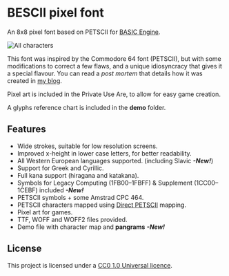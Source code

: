 # BESCII pixel font

An 8x8 pixel font based on PETSCII for [BASIC Engine](http://basicengine.org/).

![All characters](images/bescii-chars.png?raw=true)

This font was inspired by the Commodore 64 font (PETSCII), but with some modifications to correct a few flaws, and a unique idiosyncracy that gives it a special flavour. You can read a _post mortem_ that details how it was created in [my blog](https://damianvila.com/blog/20240515-designing-the-bescii-font.html).

Pixel art is included in the Private Use Are, to allow for easy game creation.  

A glyphs reference chart is included in the **demo** folder.

## Features

- Wide strokes, suitable for low resolution screens.
- Improved x-height in lower case letters, for better readability.
- All Western European languages supported. (including Slavic ***-New!***)
- Support for Greek and Cyrillic.
- Full kana support (hiragana and katakana).
- Symbols for Legacy Computing (1FB00–1FBFF) & Supplement (1CC00–1CEBF) included ***-New!***
- PETSCII symbols + some Amstrad CPC 464.
- PETSCII characters mapped using [Direct PETSCII](https://style64.org/petscii/) mapping.
- Pixel art for games.
- TTF, WOFF and WOFF2 files provided.
- Demo file with character map and **pangrams** ***-New!***

## License

This project is licensed under a [CC0 1.0 Universal licence](https://creativecommons.org/publicdomain/zero/1.0/).